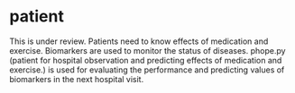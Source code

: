 # patient
This is under review.
Patients need to know effects of medication and exercise. 
Biomarkers are used to monitor the status of diseases.
phope.py (patient for hospital observation and predicting effects of medication and exercise.)
is used for evaluating the performance and predicting values of biomarkers in the next hospital visit.
